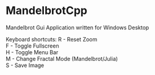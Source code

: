 # MandelbrotCpp
Mandelbrot Gui Application written for Windows Desktop

Keyboard shortcuts:
R - Reset Zoom<br/>
F - Toggle Fullscreen<br/>
H - Toggle Menu Bar<br/>
M - Change Fractal Mode (Mandelbrot/Julia)<br/>
S - Save Image<br/>

